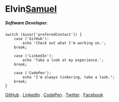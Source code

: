 # <div class="text-purple">Elvin<a href="#" class="text-inherit">Samuel</a></div>

##### Software Developer. 

```
switch ($user['preferedContact']) {
    case ('GitHub'):
        echo 'Check out what I'm working on.';
    break;

    case ('LinkedIn'):
        echo 'Take a look at my experience.';
    break;

    case ('CodePen'):
        echo "I'm always tinkering, take a look.";
    break;
}
```

[GitHub](https://github.com/ElvinSamuel) . [LinkedIn](https://www.linkedin.com/in/elvinmsamuel/) . [CodePen](https://codepen.io/ElvinSamuel) . [Twitter](https://twitter.com/ElvinMSamuel) . [Facebook](https://www.facebook.com/elvin.samuel.5)
